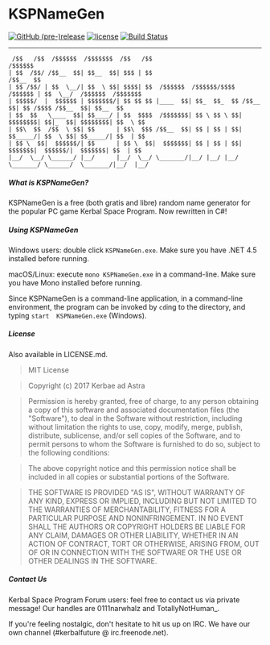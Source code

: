 # KSPNameGen

[![GitHub (pre-)release](https://img.shields.io/github/release/KerbaeAdAstra/KSPNameGen/all.svg)]()
[![license](https://img.shields.io/github/license/KerbaeAdAstra/KSPNameGen.svg)]()
[![Build Status](https://travis-ci.org/KerbaeAdAstra/KSPNameGen.svg?branch=develop)](https://travis-ci.org/KerbaeAdAstra/KSPNameGen)

---

```
 /$$   /$$  /$$$$$$  /$$$$$$$  /$$   /$$                                    /$$$$$$                     
| $$  /$$/ /$$__  $$| $$__  $$| $$$ | $$                                   /$$__  $$                    
| $$ /$$/ | $$  \__/| $$  \ $$| $$$$| $$  /$$$$$$  /$$$$$$/$$$$   /$$$$$$ | $$  \__/  /$$$$$$  /$$$$$$$
| $$$$$/  |  $$$$$$ | $$$$$$$/| $$ $$ $$ |____  $$| $$_  $$_  $$ /$$__  $$| $$ /$$$$ /$$__  $$| $$__  $$
| $$  $$   \____  $$| $$____/ | $$  $$$$  /$$$$$$$| $$ \ $$ \ $$| $$$$$$$$| $$|_  $$| $$$$$$$$| $$  \ $$
| $$\  $$  /$$  \ $$| $$      | $$\  $$$ /$$__  $$| $$ | $$ | $$| $$_____/| $$  \ $$| $$_____/| $$  | $$
| $$ \  $$|  $$$$$$/| $$      | $$ \  $$|  $$$$$$$| $$ | $$ | $$|  $$$$$$$|  $$$$$$/|  $$$$$$$| $$  | $$
|__/  \__/ \______/ |__/      |__/  \__/ \_______/|__/ |__/ |__/ \_______/ \______/  \_______/|__/  |__/
```

##### What is KSPNameGen?
KSPNameGen is a free (both gratis and libre) random name generator for the
popular PC game Kerbal Space Program. Now rewritten in C#!

##### Using KSPNameGen
Windows users: double click `KSPNameGen.exe`. Make sure you have .NET 4.5
installed before running.

macOS/Linux: execute `mono KSPNameGen.exe` in a command-line. Make sure you
have Mono installed before running.

Since KSPNameGen is a command-line application, in a command-line environment,
the program can be invoked by `cd`ing to the directory, and typing `start 
KSPNameGen.exe` (Windows).

##### License
Also available in LICENSE.md.

> MIT License

> Copyright (c) 2017 Kerbae ad Astra

> Permission is hereby granted, free of charge, to any person obtaining a copy
> of this software and associated documentation files (the "Software"), to deal
> in the Software without restriction, including without limitation the rights
> to use, copy, modify, merge, publish, distribute, sublicense, and/or sell
> copies of the Software, and to permit persons to whom the Software is
> furnished to do so, subject to the following conditions:

> The above copyright notice and this permission notice shall be included in all
> copies or substantial portions of the Software.

> THE SOFTWARE IS PROVIDED "AS IS", WITHOUT WARRANTY OF ANY KIND, EXPRESS OR
> IMPLIED, INCLUDING BUT NOT LIMITED TO THE WARRANTIES OF MERCHANTABILITY,
> FITNESS FOR A PARTICULAR PURPOSE AND NONINFRINGEMENT. IN NO EVENT SHALL THE
> AUTHORS OR COPYRIGHT HOLDERS BE LIABLE FOR ANY CLAIM, DAMAGES OR OTHER
> LIABILITY, WHETHER IN AN ACTION OF CONTRACT, TORT OR OTHERWISE, ARISING FROM,
> OUT OF OR IN CONNECTION WITH THE SOFTWARE OR THE USE OR OTHER DEALINGS IN THE
> SOFTWARE.

##### Contact Us
Kerbal Space Program Forum users: feel free to contact us via private message!
Our handles are 0111narwhalz and TotallyNotHuman\_.

If you're feeling nostalgic, don't hesitate to hit us up on IRC. We have our
own channel (#kerbalfuture @ irc.freenode.net).

